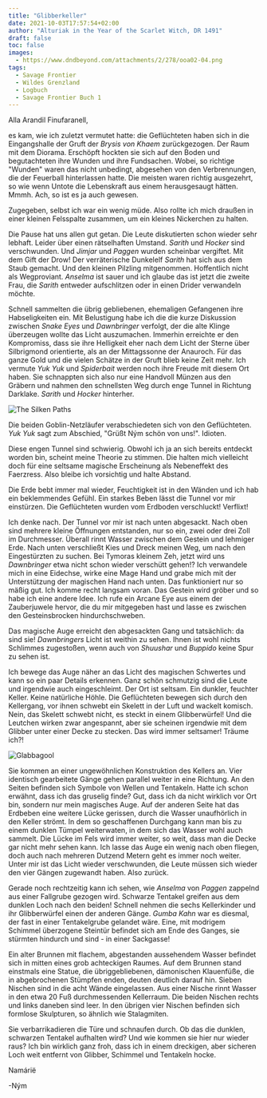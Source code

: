 ```yaml
---
title: "Glibberkeller"
date: 2021-10-03T17:57:54+02:00
author: "Alturiak in the Year of the Scarlet Witch, DR 1491"
draft: false
toc: false
images:
  - https://www.dndbeyond.com/attachments/2/278/ooa02-04.png
tags: 
  - Savage Frontier
  - Wildes Grenzland
  - Logbuch
  - Savage Frontier Buch 1
---
```


Alla Arandil Finufaranell,

es kam, wie ich zuletzt vermutet hatte: die Geflüchteten haben sich in die Eingangshalle der Gruft der _Brysis von Khaem_ zurückgezogen. Der Raum mit dem Diorama. Erschöpft hockten sie sich auf den Boden und begutachteten ihre Wunden und ihre Fundsachen. Wobei, so richtige "Wunden" waren das nicht unbedingt, abgesehen von den Verbrennungen, die der Feuerball hinterlassen hatte. Die meisten waren richtig ausgezehrt, so wie wenn Untote die Lebenskraft aus einem herausgesaugt hätten. Mmmh. Ach, so ist es ja auch gewesen.

Zugegeben, selbst ich war ein wenig müde. Also rollte ich mich draußen in einer kleinen Felsspalte zusammen, um ein kleines Nickerchen zu halten.

Die Pause hat uns allen gut getan. Die Leute diskutierten schon wieder sehr lebhaft. Leider über einen rätselhaften Umstand. _Sarith_ und _Hocker_ sind verschwunden. Und _Jimjar_ und _Paggen_ wurden scheinbar vergiftet. Mit dem Gift der Drow! Der verräterische Dunkelelf _Sarith_ hat sich aus dem Staub gemacht. Und den kleinen Pilzling mitgenommen. Hoffentlich nicht als Wegproviant. _Anselma_ ist sauer und ich glaube das ist jetzt die zweite Frau, die _Sarith_ entweder aufschlitzen oder in einen Drider verwandeln möchte.

Schnell sammelten die übrig gebliebenen, ehemaligen Gefangenen ihre Habseligkeiten ein. Mit Belustigung habe ich die die kurze Diskussion zwischen _Snake Eyes_ und _Dawnbringer_ verfolgt, der die alte Klinge überzeugen wollte das Licht auszumachen. Immerhin erreichte er den Kompromiss, dass sie ihre Helligkeit eher nach dem Licht der Sterne über Silbrigmond orientierte, als an der Mittagssonne der Anauroch. Für das ganze Gold und die vielen Schätze in der Gruft blieb keine Zeit mehr. Ich vermute _Yuk Yuk_ und _Spiderbait_ werden noch ihre Freude mit diesem Ort haben. Sie schnappten sich also nur eine Handvoll Münzen aus den Gräbern und nahmen den schnellsten Weg durch enge Tunnel in Richtung Darklake. _Sarith_ und _Hocker_ hinterher.

![The Silken Paths](https://i.imgur.com/j5rc7V5.jpg)

Die beiden Goblin-Netzläufer verabschiedeten sich von den Geflüchteten. _Yuk Yuk_ sagt zum Abschied, "Grüßt Ným schön von uns!". Idioten.

Diese engen Tunnel sind schwierig. Obwohl ich ja an sich bereits entdeckt worden bin, scheint meine Theorie zu stimmen. Die halten mich vielleicht doch für eine seltsame magische Erscheinung als Nebeneffekt des Faerzress. Also bleibe ich vorsichtig und halte Abstand.

Die Erde bebt immer mal wieder, Feuchtigkeit ist in den Wänden und ich hab ein beklemmendes Gefühl. Ein starkes Beben lässt die Tunnel vor mir einstürzen. Die Geflüchteten wurden vom Erdboden verschluckt! Verflixt!

Ich denke nach. Der Tunnel vor mir ist nach unten abgesackt. Nach oben sind mehrere kleine Öffnungen entstanden, nur so ein, zwei oder drei Zoll im Durchmesser. Überall rinnt Wasser zwischen dem Gestein und lehmiger Erde. Nach unten verschließt Kies und Dreck meinen Weg, um nach den Eingestürzten zu suchen. Bei Tymoras kleinem Zeh, jetzt wird uns _Dawnbringer_ etwa nicht schon wieder verschütt gehen!? Ich verwandele mich in eine Eidechse, wirke eine Mage Hand und grabe mich mit der Unterstützung der magischen Hand nach unten. Das funktioniert nur so mäßig gut. Ich komme recht langsam voran. Das Gestein wird gröber und so habe ich eine andere Idee. Ich rufe ein Arcane Eye aus einem der Zauberjuwele hervor, die du mir mitgegeben hast und lasse es zwischen den Gesteinsbrocken hindurchschweben.

Das magische Auge erreicht den abgesackten Gang und tatsächlich: da sind sie! _Dawnbringers_ Licht ist weithin zu sehen. Ihnen ist wohl nichts Schlimmes zugestoßen, wenn auch von _Shuushar_ und _Buppido_ keine Spur zu sehen ist.

Ich bewege das Auge näher an das Licht des magischen Schwertes und kann so ein paar Details erkennen. Ganz schön schmutzig sind die Leute und irgendwie auch eingeschleimt. Der Ort ist seltsam. Ein dunkler, feuchter Keller. Keine natürliche Höhle. Die Geflüchteten bewegen sich durch den Kellergang, vor ihnen schwebt ein Skelett in der Luft und wackelt komisch. Nein, das Skelett schwebt nicht, es steckt in einem Glibberwürfel! Und die Leutchen wirken zwar angespannt, aber sie scheinen irgendwie mit dem Glibber unter einer Decke zu stecken. Das wird immer seltsamer! Träume ich?!

![Glabbagool](https://i.imgur.com/K5t1vMz.png)

Sie kommen an einer ungewöhnlichen Konstruktion des Kellers an. Vier identisch gearbeitete Gänge gehen parallel weiter in eine Richtung. An den Seiten befinden sich Symbole von Wellen und Tentakeln. Hatte ich schon erwähnt, dass ich das gruselig finde? Gut, dass ich da nicht wirklich vor Ort bin, sondern nur mein magisches Auge. Auf der anderen Seite hat das Erdbeben eine weitere Lücke gerissen, durch die Wasser unaufhörlich in den Keller strömt. In dem so geschaffenen Durchgang kann man bis zu einem dunklen Tümpel weiterwaten, in dem sich das Wasser wohl auch sammelt. Die Lücke im Fels wird immer weiter, so weit, dass man die Decke gar nicht mehr sehen kann. Ich lasse das Auge ein wenig nach oben fliegen, doch auch nach mehreren Dutzend Metern geht es immer noch weiter. Unter mir ist das Licht wieder verschwunden, die Leute müssen sich wieder den vier Gängen zugewandt haben. Also zurück.

Gerade noch rechtzeitig kann ich sehen, wie _Anselma_ von _Paggen_ zappelnd aus einer Fallgrube gezogen wird. Schwarze Tentakel greifen aus dem dunklen Loch nach den beiden! Schnell nehmen die sechs Kellerkinder und ihr Glibberwürfel einen der anderen Gänge. _Gumba Kahn_ war es diesmal, der fast in einer Tentakelgrube gelandet wäre. Eine, mit modrigem Schimmel überzogene Steintür befindet sich am Ende des Ganges, sie stürmten hindurch und sind - in einer Sackgasse!

Ein alter Brunnen mit flachem, abgestanden aussehendem Wasser befindet sich in mitten eines grob achteckigen Raumes. Auf dem Brunnen stand einstmals eine Statue, die übriggebliebenen, dämonischen Klauenfüße, die in abgebrochenen Stümpfen enden, deuten deutlich darauf hin. Sieben Nischen sind in die acht Wände eingelassen. Aus einer Nische rinnt Wasser in den etwa 20 Fuß durchmessenden Kellerraum. Die beiden Nischen rechts und links daneben sind leer. In den übrigen vier Nischen befinden sich formlose Skulpturen, so ähnlich wie Stalagmiten.

Sie ver­bar­ri­ka­die­ren die Türe und schnaufen durch. Ob das die dunklen, schwarzen Tentakel aufhalten wird? Und wie kommen sie hier nur wieder raus? Ich bin wirklich ganz froh, dass ich in einem dreckigen, aber sicheren Loch weit entfernt von Glibber, Schimmel und Tentakeln hocke.

Namárië

-Ným
